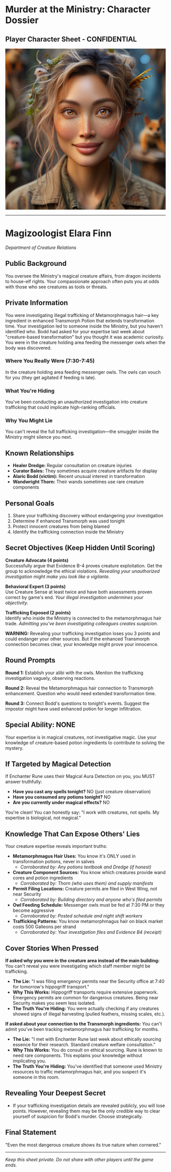 # Murder at the Ministry: Character Dossier
## Player Character Sheet - CONFIDENTIAL

![Magizoologist Elara Finn](character_images/06_magizoologist_elara_finn.png)

---

# Magizoologist Elara Finn
*Department of Creature Relations*

## Public Background
You oversee the Ministry's magical creature affairs, from dragon incidents to house-elf rights. Your compassionate approach often puts you at odds with those who see creatures as tools or threats.

## Private Information
You were investigating illegal trafficking of Metamorphmagus hair—a key ingredient in enhanced Transmorph Potion that extends transformation time. Your investigation led to someone inside the Ministry, but you haven't identified who. Bodd had asked for your expertise last week about "creature-based transformation" but you thought it was academic curiosity. You were in the creature holding area feeding the messenger owls when the body was discovered.

### Where You Really Were (7:30-7:45)
In the creature holding area feeding messenger owls. The owls can vouch for you (they get agitated if feeding is late).

### What You're Hiding
You've been conducting an unauthorized investigation into creature trafficking that could implicate high-ranking officials.

### Why You Might Lie
You can't reveal the full trafficking investigation—the smuggler inside the Ministry might silence you next.

## Known Relationships
- **Healer Dredge:** Regular consultation on creature injuries
- **Curator Bales:** They sometimes acquire creature artifacts for display
- **Alaric Bodd (victim):** Recent unusual interest in transformation
- **Wandwright Thorn:** Their wands sometimes use rare creature components

## Personal Goals
1. Share your trafficking discovery without endangering your investigation
2. Determine if enhanced Transmorph was used tonight
3. Protect innocent creatures from being blamed
4. Identify the trafficking connection inside the Ministry

## Secret Objectives (Keep Hidden Until Scoring)

**Creature Advocate (4 points)**  
Successfully argue that Evidence B-4 proves creature exploitation. Get the group to acknowledge the ethical violations. *Revealing your unauthorized investigation might make you look like a vigilante.*

**Behavioral Expert (3 points)**  
Use Creature Sense at least twice and have both assessments proven correct by game's end. *Your illegal investigation undermines your objectivity.*

**Trafficking Exposed (2 points)**  
Identify who inside the Ministry is connected to the metamorphmagus hair trade. *Admitting you've been investigating colleagues creates suspicion.*

**WARNING:** Revealing your trafficking investigation loses you 3 points and could endanger your other sources. But if the enhanced Transmorph connection becomes clear, your knowledge might prove your innocence.

## Round Prompts
**Round 1:** Establish your alibi with the owls. Mention the trafficking investigation vaguely, observing reactions.

**Round 2:** Reveal the Metamorphmagus hair connection to Transmorph enhancement. Question who would need extended transformation time.

**Round 3:** Connect Bodd's questions to tonight's events. Suggest the impostor might have used enhanced potion for longer infiltration.

## Special Ability: NONE
Your expertise is in magical creatures, not investigative magic. Use your knowledge of creature-based potion ingredients to contribute to solving the mystery.

## If Targeted by Magical Detection
If Enchanter Rune uses their Magical Aura Detection on you, you MUST answer truthfully:
- **Have you cast any spells tonight?** NO (just creature observation)
- **Have you consumed any potions tonight?** NO
- **Are you currently under magical effects?** NO

You're clean! You can honestly say: "I work with creatures, not spells. My expertise is biological, not magical."

## Knowledge That Can Expose Others' Lies

Your creature expertise reveals important truths:

- **Metamorphmagus Hair Uses:** You know it's ONLY used in transformation potions, never in salves
  - *Corroborated by: Any potions textbook and Dredge (if honest)*
- **Creature Component Sources:** You know which creatures provide wand cores and potion ingredients
  - *Corroborated by: Thorn (who uses them) and supply manifests*
- **Permit Filing Locations:** Creature permits are filed in West Wing, not near Security
  - *Corroborated by: Building directory and anyone who's filed permits*
- **Owl Feeding Schedule:** Messenger owls must be fed at 7:30 PM or they become aggressive
  - *Corroborated by: Posted schedule and night shift workers*
- **Trafficking Patterns:** You know metamorphmagus hair on black market costs 500 Galleons per strand
  - *Corroborated by: Your investigation files and Evidence B4 (receipt)*

## Cover Stories When Pressed

**If asked why you were in the creature area instead of the main building:**
You can't reveal you were investigating which staff member might be trafficking.
- **The Lie:** "I was filing emergency permits near the Security office at 7:40 for tomorrow's hippogriff transport."
- **Why This Works:** Hippogriff transports require extensive paperwork. Emergency permits are common for dangerous creatures. Being near Security makes you seem less isolated.
- **The Truth You're Hiding:** You were actually checking if any creatures showed signs of illegal harvesting (pulled feathers, missing scales, etc.).

**If asked about your connection to the Transmorph ingredients:**
You can't admit you've been tracking metamorphmagus hair trafficking for months.
- **The Lie:** "I met with Enchanter Rune last week about ethically sourcing essence for their research. Standard creature welfare consultation."
- **Why This Works:** You do consult on ethical sourcing. Rune is known to need rare components. This explains your knowledge without implicating you.
- **The Truth You're Hiding:** You've identified that someone used Ministry resources to traffic metamorphmagus hair, and you suspect it's someone in this room.

## Revealing Your Deepest Secret

- If your trafficking investigation details are revealed publicly, you will lose points. However, revealing them may be the only credible way to clear yourself of suspicion for Bodd's murder. Choose strategically.

## Final Statement
"Even the most dangerous creature shows its true nature when cornered."

---

*Keep this sheet private. Do not share with other players until the game ends.*
